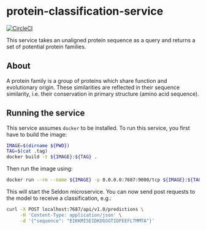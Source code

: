 # protein-classification-service

[![CircleCI](https://circleci.com/gh/BenTenmann/protein-classification-service/tree/main.svg?style=svg)](https://circleci.com/gh/BenTenmann/protein-classification-service/tree/main)

This service takes an unaligned protein sequence as a query and returns a set of potential protein families.

## About

A protein family is a group of proteins which share function and evolutionary origin. These similarities are reflected in their sequence similarity, i.e. their conservation in primary structure (amino acid sequence).

## Running the service

This service assumes `docker` to be installed. To run this service, you first have to build the image:

```bash
IMAGE=$(dirname ${PWD})
TAG=$(cat .tag)
docker build -t ${IMAGE}:${TAG} .
```

Then run the image using:

```bash
docker run --rm --name ${IMAGE} -p 0.0.0.0:7687:9000/tcp ${IMAGE}:${TAG}
```
 
This will start the Seldon microservice. You can now send post requests to the model to receive a classification, e.g.:

```bash
curl -X POST localhost:7687/api/v1.0/predictions \
     -H 'Content-Type: application/json' \
     -d '{"sequence": "EIKKMISEIDKDGSGTIDFEEFLTMMTA"}'
```
